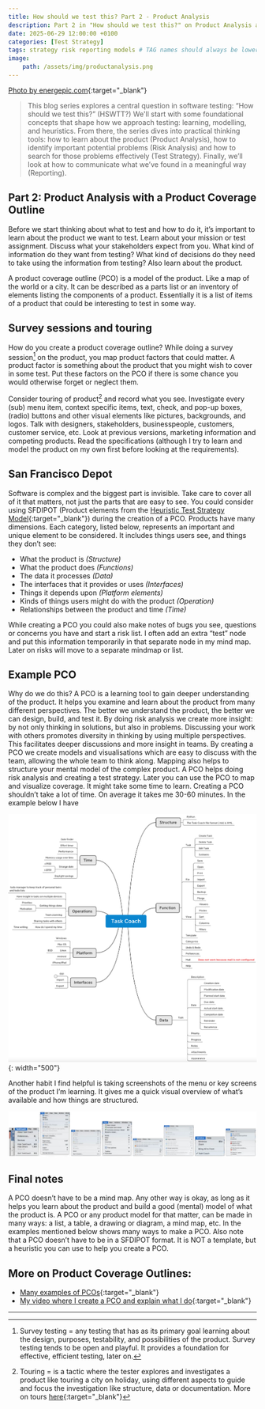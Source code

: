 ```yaml
---
title: How should we test this? Part 2 - Product Analysis
description: Part 2 in "How should we test this?" on Product Analysis and how to learn what the product actually is.
date: 2025-06-29 12:00:00 +0100
categories: [Test Strategy]
tags: strategy risk reporting models # TAG names should always be lowercase
image:
    path: /assets/img/productanalysis.png
---
```


[Photo by energepic.com](https://www.pexels.com/photo/woman-sitting-in-front-of-macbook-313690/){:target="_blank"}

<blockquote class="prompt-info">This blog series explores a central question in software testing: “How should we test this?” (HSWTT?) We'll start with some foundational concepts that shape how we approach testing: learning, modelling, and heuristics. From there, the series dives into practical thinking tools: how to learn about the product (Product Analysis), how to identify important potential problems (Risk Analysis) and how to search for those problems effectively (Test Strategy). Finally, we’ll look at how to communicate what we’ve found in a meaningful way (Reporting).</blockquote>

## Part 2: Product Analysis with a Product Coverage Outline

Before we start thinking about what to test and how to do it, it’s important to learn about the product we want to test.
Learn about your mission or test assignment. Discuss what your stakeholders expect from you. What kind of information do
they want from testing? What kind of decisions do they need to take using the information from testing? Also learn about
the product.

A product coverage outline (PCO) is a model of the product. Like a map of the world or a city. It can be described as a
parts list or an inventory of elements listing the components of a product. Essentially it is a list of items of a
product that could be interesting to test in some way.

## Survey sessions and touring

How do you create a product coverage outline? While doing a survey session[^1] on the product, you map product factors
that could matter. A product factor is something about the product that you might wish to cover in some test. Put these
factors on the PCO if there is some chance you would otherwise forget or neglect them.

Consider touring of product[^2] and record what you see. Investigate every (sub) menu item, context specific items,
text, check, and pop-up boxes, (radio) buttons and other visual elements like pictures, backgrounds, and logos. Talk
with designers, stakeholders, businesspeople, customers, customer service, etc. Look at previous versions, marketing
information and competing products. Read the specifications (although I try to learn and model the product on my own
first before looking at the requirements).

## San Francisco Depot

Software is complex and the biggest part is invisible. Take care to cover all of it that matters, not just the parts
that are easy to see. You could consider using SFDIPOT (Product elements from the
[Heuristic Test Strategy Model](https://www.satisfice.com/download/heuristic-test-strategy-model){:target="_blank"})
during the creation of a PCO. Products have many dimensions. Each category, listed below, represents an important and
unique element to be considered. It includes things users see, and things they don’t see:

-   What the product is <em>(Structure)</em>
-   What the product does <em>(Functions)</em>
-   The data it processes <em>(Data)</em>
-   The interfaces that it provides or uses <em>(Interfaces)</em>
-   Things it depends upon <em>(Platform elements)</em>
-   Kinds of things users might do with the product <em>(Operation)</em>
-   Relationships between the product and time <em>(Time)</em>

While creating a PCO you could also make notes of bugs you see, questions or concerns you have and start a risk list. I
often add an extra “test” node and put this information temporarily in that separate node in my mind map. Later on risks
will move to a separate mindmap or list.

## Example PCO

Why do we do this? A PCO is a learning tool to gain deeper understanding of the product. It helps you examine and learn
about the product from many different perspectives. The better we understand the product, the better we can design,
build, and test it. By doing risk analysis we create more insight: by not only thinking in solutions, but also in
problems. Discussing your work with others promotes diversity in thinking by using multiple perspectives. This
facilitates deeper discussions and more insight in teams. By creating a PCO we create models and visualisations which
are easy to discuss with the team, allowing the whole team to think along. Mapping also helps to structure your mental
model of the complex product. A PCO helps doing risk analysis and creating a test strategy. Later you can use the PCO to
map and visualize coverage. It might take some time to learn. Creating a PCO shouldn’t take a lot of time. On average it
takes me 30-60 minutes. In the example below I have

![Example PCO](/assets/img/mindmap.png){: width="500"}

Another habit I find helpful is taking screenshots of the menu or key screens of the product I’m learning. It gives me a
quick visual overview of what’s available and how things are structured.

![Menus of Task Coach](/assets/img/menu.png)

## Final notes

A PCO doesn’t have to be a mind map. Any other way is okay, as long as it helps you learn about the product and build a
good (mental) model of what the product is. A PCO or any product model for that matter, can be made in many ways: a
list, a table, a drawing or diagram, a mind map, etc. In the examples mentioned below shows many ways to make a PCO.
Also note that a PCO doesn’t have to be in a SFDIPOT format. It is NOT a template, but a heuristic you can use to help
you create a PCO.

## More on Product Coverage Outlines:

-   [Many examples of PCOs](https://developsense.com/resources/pcos.pdf){:target="_blank"}
-   [My video where I create a PCO and explain what I do](https://www.youtube.com/watch?v=NUojNfDjIjw){:target="_blank"}

---

[^1]:
    Survey testing = any testing that has as its primary goal learning about the design, purposes, testability, and
    possibilities of the product. Survey testing tends to be open and playful. It provides a foundation for effective,
    efficient testing, later on.

[^2]:
    Touring = is a tactic where the tester explores and investigates a product like touring a city on holiday, using
    different aspects to guide and focus the investigation like structure, data or documentation. More on tours
    [here](https://developsense.com/blog/2009/04/of-testing-tours-and-dashboards){:target="_blank"}

